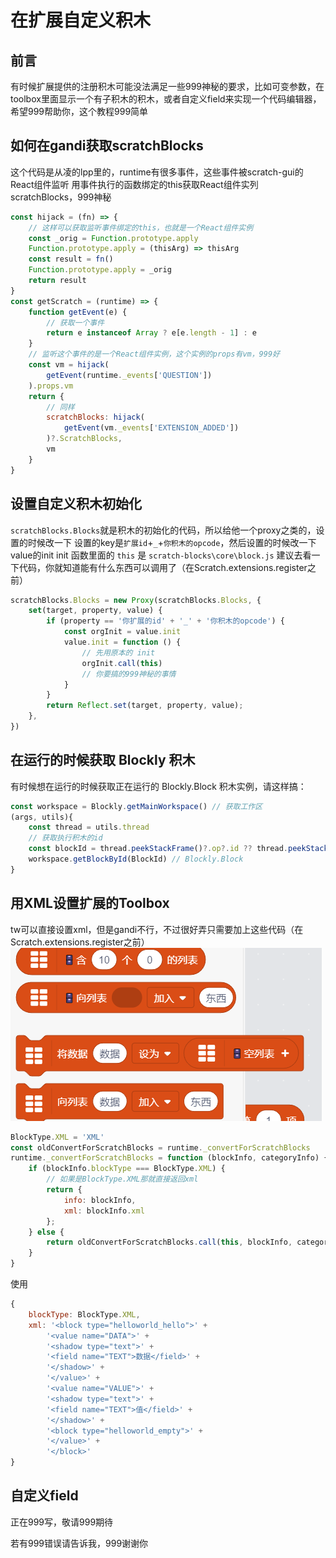 # 在扩展自定义积木

## 前言

有时候扩展提供的注册积木可能没法满足一些999神秘的要求，比如可变参数，在toolbox里面显示一个有子积木的积木，或者自定义field来实现一个代码编辑器，希望999帮助你，这个教程999简单

## 如何在gandi获取scratchBlocks

这个代码是从凌的lpp里的，runtime有很多事件，这些事件被scratch-gui的React组件监听
用事件执行的函数绑定的this获取React组件实列 scratchBlocks，999神秘

```js
const hijack = (fn) => {
    // 这样可以获取监听事件绑定的this，也就是一个React组件实例
    const _orig = Function.prototype.apply
    Function.prototype.apply = (thisArg) => thisArg
    const result = fn()
    Function.prototype.apply = _orig
    return result
}
const getScratch = (runtime) => {
    function getEvent(e) {
        // 获取一个事件
        return e instanceof Array ? e[e.length - 1] : e
    }
    // 监听这个事件的是一个React组件实例，这个实例的props有vm，999好
    const vm = hijack(
        getEvent(runtime._events['QUESTION'])
    ).props.vm
    return {
        // 同样
        scratchBlocks: hijack(
            getEvent(vm._events['EXTENSION_ADDED'])
        )?.ScratchBlocks,
        vm
    }
}
```

## 设置自定义积木初始化

`scratchBlocks.Blocks`就是积木的初始化的代码，所以给他一个proxy之类的，设置的时候改一下
设置的key是`扩展id`+`_`+`你积木的opcode`，然后设置的时候改一下value的init
init 函数里面的 `this` 是 `scratch-blocks\core\block.js` 建议去看一下代码，你就知道能有什么东西可以调用了（在Scratch.extensions.register之前）

```js
scratchBlocks.Blocks = new Proxy(scratchBlocks.Blocks, {
    set(target, property, value) {
        if (property == '你扩展的id' + '_' + '你积木的opcode') {
            const orgInit = value.init
            value.init = function () {
                // 先用原本的 init
                orgInit.call(this)
                // 你要搞的999神秘的事情
            }
        }
        return Reflect.set(target, property, value);
    },
})
```

## 在运行的时候获取 Blockly 积木

有时候想在运行的时候获取正在运行的 Blockly.Block 积木实例，请这样搞：

```js
const workspace = Blockly.getMainWorkspace() // 获取工作区
(args, utils){
    const thread = utils.thread
    // 获取执行积木的id
    const blockId = thread.peekStackFrame()?.op?.id ?? thread.peekStack()
    workspace.getBlockById(BlockId) // Blockly.Block
}
```

## 用XML设置扩展的Toolbox
tw可以直接设置xml，但是gandi不行，不过很好弄只需要加上这些代码（在Scratch.extensions.register之前）
![](./images/xml.png)

```js
BlockType.XML = 'XML'
const oldConvertForScratchBlocks = runtime._convertForScratchBlocks
runtime._convertForScratchBlocks = function (blockInfo, categoryInfo) {
    if (blockInfo.blockType === BlockType.XML) {
        // 如果是BlockType.XML那就直接返回xml
        return {
            info: blockInfo,
            xml: blockInfo.xml
        };
    } else {
        return oldConvertForScratchBlocks.call(this, blockInfo, categoryInfo)
    }
}
```

使用
```js
{
    blockType: BlockType.XML,
    xml: '<block type="helloworld_hello">' +
        '<value name="DATA">' +
        '<shadow type="text">' +
        '<field name="TEXT">数据</field>' +
        '</shadow>' +
        '</value>' +
        '<value name="VALUE">' +
        '<shadow type="text">' +
        '<field name="TEXT">值</field>' +
        '</shadow>' +
        '<block type="helloworld_empty">' +
        '</value>' +
        '</block>'
}
```

## 自定义field

正在999写，敬请999期待

若有999错误请告诉我，999谢谢你